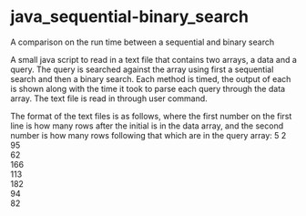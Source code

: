 
# java_sequential-binary_search
A comparison on the run time between a sequential and binary search 


A small java script to read in a text file that contains two arrays, a data and a query. The query is searched against the array 
using first a sequential search and then a binary search. Each method is timed, the output of each is shown along with the time 
it took to parse each query through the data array. The text file is read in through user command.

The format of the text files is as follows, where the first number on the first line is how many rows after the initial is in the 
data array, and the second number is how many rows following that which are in the query array:
5 2                                                                                                                                       
95                                                                                                                                         
62                                                                                                                                         
166                                                                                                                                       
113                                                                                                                                       
182                                                                                                                                       
94                                                                                                                                        
82
